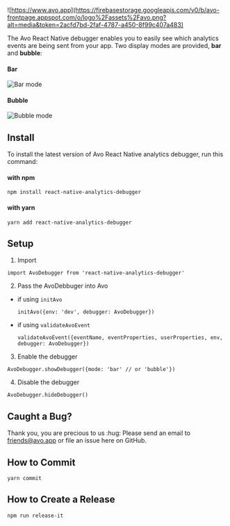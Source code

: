 ![https://www.avo.app](https://firebasestorage.googleapis.com/v0/b/avo-frontpage.appspot.com/o/logo%2Fassets%2Favo.png?alt=media&token=2acfd7bd-2faf-4787-a450-8f99c407a483)

The Avo React Native debugger enables you to easily see which analytics events are being sent from your app. Two display modes are provided, **bar** and **bubble**:

#### Bar

![Bar mode](https://firebasestorage.googleapis.com/v0/b/avo-frontpage.appspot.com/o/misc%2Fbar.png?alt=media&token=7436a32d-907d-495e-8a95-e00f67153aa5)

#### Bubble

![Bubble mode](https://firebasestorage.googleapis.com/v0/b/avo-frontpage.appspot.com/o/misc%2Fbubble.png?alt=media&token=757d4890-bf60-44cc-a576-d312230d5f79)

## Install

To install the latest version of Avo React Native analytics debugger, run this command:
#### with npm
```
npm install react-native-analytics-debugger
```

#### with yarn
```
yarn add react-native-analytics-debugger
```

## Setup

1. Import
```
import AvoDebugger from 'react-native-analytics-debugger'
```

2. Pass the AvoDebbuger into Avo
  * if using `initAvo`

    ```
    initAvo({env: 'dev', debugger: AvoDebugger})
    ```


  * if using `validateAvoEvent`

    ```
    validateAvoEvent({eventName, eventProperties, userProperties, env, debugger: AvoDebugger})
    ```

3. Enable the debugger
```
AvoDebugger.showDebugger({mode: 'bar' // or 'bubble'})
```

4. Disable the debugger
```
AvoDebugger.hideDebugger()
```

## Caught a Bug?

Thank you, you are precious to us :hug: Please send an email to friends@avo.app or file an issue here on GitHub.

## How to Commit

```
yarn commit
```

## How to Create a Release

```
npm run release-it
```
